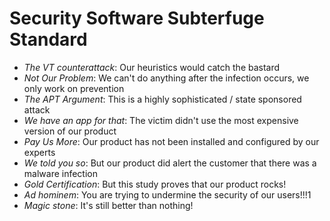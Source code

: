 Security Software Subterfuge Standard
=====================================

* _The VT counterattack_: Our heuristics would catch the bastard
* _Not Our Problem_: We can't do anything after the infection occurs, we only work on prevention
* _The APT Argument_: This is a highly sophisticated / state sponsored attack
* _We have an app for that_: The victim didn't use the most expensive version of our product
* _Pay Us More_: Our product has not been installed and configured by our experts   
* _We told you so_: But our product did alert the customer that there was a malware infection
* _Gold Certification_: But this study proves that our product rocks!
* _Ad hominem_: You are trying to undermine the security of our users!!!1
* _Magic stone_: It's still better than nothing!

